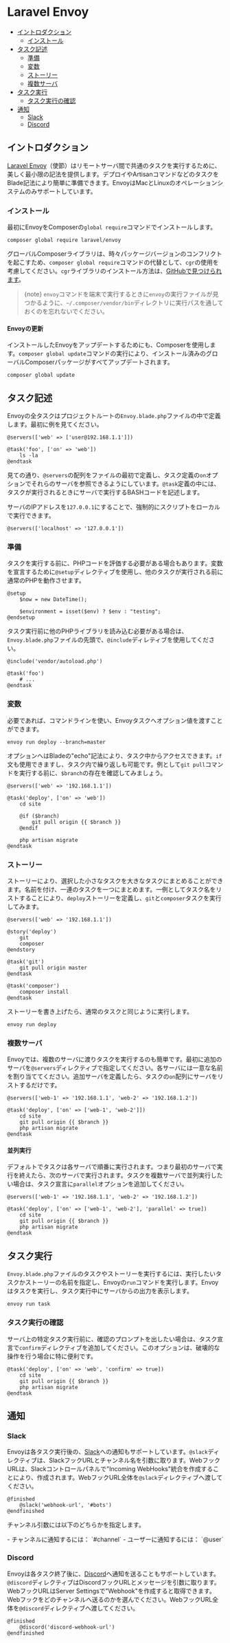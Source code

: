 # Laravel Envoy

- [イントロダクション](#introduction)
    - [インストール](#installation)
- [タスク記述](#writing-tasks)
    - [準備](#setup)
    - [変数](#variables)
    - [ストーリー](#stories)
    - [複数サーバ](#multiple-servers)
- [タスク実行](#running-tasks)
    - [タスク実行の確認](#confirming-task-execution)
- [通知](#notifications)
    - [Slack](#slack)
    - [Discord](#discord)

<a name="introduction"></a>
## イントロダクション

[Laravel Envoy](https://github.com/laravel/envoy)（使節）はリモートサーバ間で共通のタスクを実行するために、美しく最小限の記法を提供します。デプロイやArtisanコマンドなどのタスクをBlade記法により簡単に準備できます。EnvoyはMacとLinuxのオペレーションシステムのみサポートしています。

<a name="installation"></a>
### インストール

最初にEnvoyをComposerの`global require`コマンドでインストールします。

    composer global require laravel/envoy

グローバルComposerライブラリは、時々パッケージバージョンのコンフリクトを起こすため、`composer global require`コマンドの代替として、`cgr`の使用を考慮してください。`cgr`ライブラリのインストール方法は、[GitHubで見つけられます](https://github.com/consolidation-org/cgr)。

> {note} `envoy`コマンドを端末で実行するときに`envoy`の実行ファイルが見つかるように、`~/.composer/vendor/bin`ディレクトリに実行パスを通しておくのを忘れないでください。

#### Envoyの更新

インストールしたEnvoyをアップデートするためにも、Composerを使用します。`composer global update`コマンドの実行により、インストール済みのグローバルComposerパッケージがすべてアップデートされます。

    composer global update

<a name="writing-tasks"></a>
## タスク記述

Envoyの全タスクはプロジェクトルートの`Envoy.blade.php`ファイルの中で定義します。最初に例を見てください。

    @servers(['web' => ['user@192.168.1.1']])

    @task('foo', ['on' => 'web'])
        ls -la
    @endtask

見ての通り、`@servers`の配列をファイルの最初で定義し、タスク定義の`on`オプションでそれらのサーバを参照できるようにしています。`@task`定義の中には、タスクが実行されるときにサーバで実行するBASHコードを記述します。

サーバのIPアドレスを`127.0.0.1`にすることで、強制的にスクリプトをローカルで実行できます。

    @servers(['localhost' => '127.0.0.1'])

<a name="setup"></a>
### 準備

タスクを実行する前に、PHPコードを評価する必要がある場合もあります。変数を宣言するために`@setup`ディレクティブを使用し、他のタスクが実行される前に通常のPHPを動作させます。

    @setup
        $now = new DateTime();

        $environment = isset($env) ? $env : "testing";
    @endsetup

タスク実行前に他のPHPライブラリを読み込む必要がある場合は、`Envoy.blade.php`ファイルの先頭で、`@include`ディレティブを使用してください。

    @include('vendor/autoload.php')

    @task('foo')
        # ...
    @endtask

<a name="variables"></a>
### 変数

必要であれば、コマンドラインを使い、Envoyタスクへオプション値を渡すことができます。

    envoy run deploy --branch=master

オプションへはBladeの"echo"記法により、タスク中からアクセスできます。`if`文も使用できますし、タスク内で繰り返しも可能です。例として`git pull`コマンドを実行する前に、`$branch`の存在を確認してみましょう。

    @servers(['web' => '192.168.1.1'])

    @task('deploy', ['on' => 'web'])
        cd site

        @if ($branch)
            git pull origin {{ $branch }}
        @endif

        php artisan migrate
    @endtask

<a name="stories"></a>
### ストーリー

ストーリーにより、選択した小さなタスクを大きなタスクにまとめることができます。名前を付け、一連のタスクを一つにまとめます。一例としてタスク名をリストすることにより、`deploy`ストーリーを定義し、`git`と`composer`タスクを実行してみます。

    @servers(['web' => '192.168.1.1'])

    @story('deploy')
        git
        composer
    @endstory

    @task('git')
        git pull origin master
    @endtask

    @task('composer')
        composer install
    @endtask

ストーリーを書き上げたら、通常のタスクと同じように実行します。

    envoy run deploy

<a name="multiple-servers"></a>
### 複数サーバ

Envoyでは、複数のサーバに渡りタスクを実行するのも簡単です。最初に追加のサーバを`@servers`ディレクティブで指定してください。各サーバには一意な名前を割り当ててください。追加サーバを定義したら、タスクの`on`配列にサーバをリストするだけです。

    @servers(['web-1' => '192.168.1.1', 'web-2' => '192.168.1.2'])

    @task('deploy', ['on' => ['web-1', 'web-2']])
        cd site
        git pull origin {{ $branch }}
        php artisan migrate
    @endtask

#### 並列実行

デフォルトでタスクは各サーバで順番に実行されます。つまり最初のサーバで実行を終えたら、次のサーバで実行されます。タスクを複数サーバで並列実行したい場合は、タスク宣言に`parallel`オプションを追加してください。

    @servers(['web-1' => '192.168.1.1', 'web-2' => '192.168.1.2'])

    @task('deploy', ['on' => ['web-1', 'web-2'], 'parallel' => true])
        cd site
        git pull origin {{ $branch }}
        php artisan migrate
    @endtask

<a name="running-tasks"></a>
## タスク実行

`Envoy.blade.php`ファイルのタスクやストーリーを実行するには、実行したいタスクかストーリーの名前を指定し、Envoyの`run`コマンドを実行します。Envoyはタスクを実行し、タスク実行中にサーバからの出力を表示します。

    envoy run task

<a name="confirming-task-execution"></a>
### タスク実行の確認

サーバ上の特定タスク実行前に、確認のプロンプトを出したい場合は、タスク宣言で`confirm`ディレクティブを追加してください。このオプションは、破壊的な操作を行う場合に特に便利です。

    @task('deploy', ['on' => 'web', 'confirm' => true])
        cd site
        git pull origin {{ $branch }}
        php artisan migrate
    @endtask

<a name="notifications"></a>
## 通知

<a name="slack"></a>
### Slack

Envoyは各タスク実行後の、[Slack](https://slack.com)への通知もサポートしています。`@slack`ディレクティブは、SlackフックURLとチャンネル名を引数に取ります。WebフックURLは、Slackコントロールパネルで"Incoming WebHooks"統合を作成することにより、作成されます。WebフックURL全体を`@slack`ディレクティブへ渡してください。

    @finished
        @slack('webhook-url', '#bots')
    @endfinished

チャンネル引数には以下のどちらかを指定します。

<div class="content-list" markdown="1">
- チャンネルに通知するには： `#channel`
- ユーザーに通知するには： `@user`
</div>

<a name="discord"></a>
### Discord

Envoyは各タスク終了後に、[Discord](https://discord.com)へ通知を送ることもサポートしています。`@discord`ディレクティブはDiscordフックURLとメッセージを引数に取ります。WebフックURLはServer Settingsで"Webhook"を作成すると取得できます。Webフックをどのチャンネルへ送るのかを選んでください。WebフックURL全体を`@discord`ディレクティブへ渡してください。

    @finished
        @discord('discord-webhook-url')
    @endfinished
